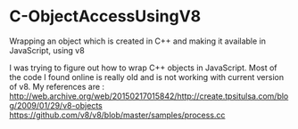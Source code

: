 # C-ObjectAccessUsingV8
Wrapping an object which is created in C++ and making it available in JavaScript, using v8

I was trying to figure out how to wrap C++ objects in JavaScript. Most of the code I found online is really old and is not working with current version of  v8.
My references are : 
http://web.archive.org/web/20150217015842/http://create.tpsitulsa.com/blog/2009/01/29/v8-objects
https://github.com/v8/v8/blob/master/samples/process.cc
